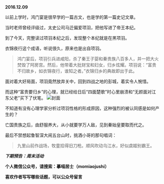 
**2016.12.09**

以前上学时，鸿门宴是很早学的一篇古文，也是学的第一篇史记文章。

当时老师曾经评级过，太史公司马迁偏爱项羽，把他写进了帝王本纪。

到了今天，完整读过项羽本纪之后，发现整个本纪就是在黑项羽。

衣锦夜行这个成语，听说很久，原来也是出自项羽。
>鸿门宴后，项羽引兵进咸阳，杀了秦王子婴和秦贵族八百多人，并一把大火焚毁了阿房宫。然后，他带着大批财宝和妇女，归乡炫耀。项羽说：“富贵不归故乡，如衣锦夜行，谁知之者。”衣锦归乡的典故即出于此。


面对着大好局面，项羽竟然放弃关中，回到四战之地的彭城，着实令人惋惜。

而这种“富贵要归乡”的心理，就已经给日后“四面楚歌”时心里崩溃和“无颜面对江东父老”买下了伏笔。
![](http://upload-images.jianshu.io/upload_images/51001-8c156792128b08f8.jpg)封面


不知道有没有心理学家分析过项羽性格的形成原因，这种强烈的被认同感是如何产生的？

亡国贵族之后，由舒服养大，从小就要学万人敌，见到秦始皇要取而代之。

最后不禁想起鲁智深大闹五台山时，挑酒小哥的那句唱词：
>九里山前作战场，牧童拾得旧刀枪。顺风吹动乌江水，好似虞姬别霸王。



***下期预告：周末活动***


**个人微信公众号，请搜索：摹喵居士（momiaojushi）**

**喜欢作者写写哪些话题，可以公众号留言**
